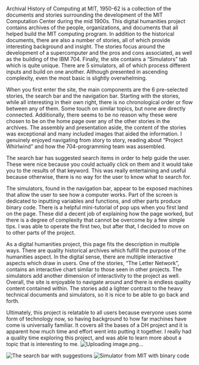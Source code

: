 Archival History of Computing at MIT, 1950-62 is a collection of the documents and stories surrounding the development of the MIT Computation Center during the mid 1900s. This digital humanities project contains archives of the people, organizations, and documents that all helped build the MIT computing program. In addition to the historical documents, there are also a number of stories, all of which provide interesting background and insight. The stories focus around the development of a supercomputer and the pros and cons associated, as well as the building of the IBM 704. Finally, the site contains a “Simulators” tab which is quite unique. There are 5 simulators, all of which process different inputs and build on one another. Although presented in ascending complexity, even the most basic is slightly overwhelming. 

When you first enter the site, the main components are the 6 pre-selected stories, the search bar and the navigation bar. Starting with the stories, while all interesting in their own right, there is no chronological order or flow between any of them. Some touch on similar topics, but none are directly connected. Additionally, there seems to be no reason why these were chosen to be on the home page over any of the other stories in the archives. The assembly and presentation aside, the content of the stories was exceptional and many included images that aided the information. I genuinely enjoyed navigating from story to story, reading about “Project Whirlwind” and how the 704-programming team was assembled. 

The search bar has suggested search items in order to help guide the user. These were nice because you could actually click on them and it would take you to the results of that keyword. This was really entertaining and useful because otherwise, there is no way for the user to know what to search for. 

The simulators, found in the navigation bar, appear to be exposed machines that allow the user to see how a computer works. Part of the screen is dedicated to inputting variables and functions, and other parts produce binary code. There is a helpful mini-tutorial of pop ups when you first land on the page. These did a decent job of explaining how the page worked, but there is a degree of complexity that cannot be overcome by a few simple tips. I was able to operate the first two, but after that, I decided to move on to other parts of the project. 

As a digital humanities project, this page fits the description in multiple ways. There are quality historical archives which fulfill the purpose of the humanities aspect. In the digital sense, there are multiple interactive aspects which draw in users. One of the stories, “The Letter Network”, contains an interactive chart similar to those seen in other projects. The simulators add another dimension of interactivity to the project as well. Overall, the site is enjoyable to navigate around and there is endless quality content contained within. The stories add a lighter contrast to the heavy technical documents and simulators, so it is nice to be able to go back and forth. 

Ultimately, this project is relatable to all users because everyone uses some form of technology now, so having background to how far machines have come is universally familiar. It covers all the bases of a DH project and it is apparent how much time and effort went into putting it together. I really had a quality time exploring this project, and was able to learn more about a topic that is interesting to me. ![Uploading image.png…]()

![The search bar with suggestions](https://eobrien5.github.io/engl350/images/search.png)
![Simulator from MIT with binary code](https://eobrien5.github.io/engl350/images/binary.png)
